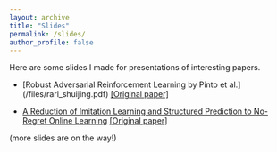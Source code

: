 ```yaml
---
layout: archive
title: "Slides"
permalink: /slides/
author_profile: false
---
```

Here are some slides I made for presentations of interesting papers.
- [Robust Adversarial Reinforcement Learning by Pinto et al.] (/files/rarl_shuijing.pdf)
[[Original paper]](https://arxiv.org/abs/1703.02702)

- [A Reduction of Imitation Learning and Structured Prediction to No-Regret Online Learning](/files/20190926_DAgger.pdf) 
[[Original paper]](https://www.cs.cmu.edu/~sross1/publications/Ross-AIStats11-NoRegret.pdf)

(more slides are on the way!)